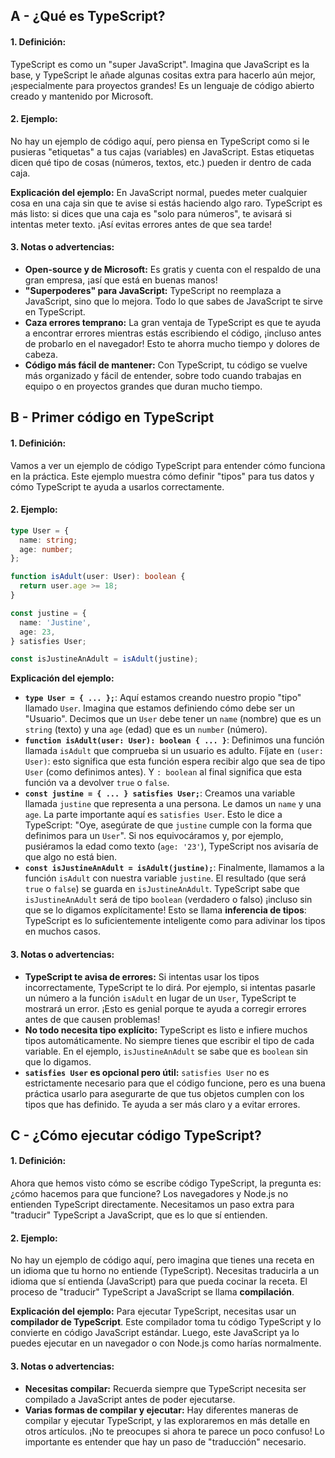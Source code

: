 ## A - ¿Qué es TypeScript?

#### 1. **Definición:**

TypeScript es como un "super JavaScript". Imagina que JavaScript es la base, y TypeScript le añade algunas cositas extra para hacerlo aún mejor, ¡especialmente para proyectos grandes! Es un lenguaje de código abierto creado y mantenido por Microsoft.

#### 2. **Ejemplo:**

No hay un ejemplo de código aquí, pero piensa en TypeScript como si le pusieras "etiquetas" a tus cajas (variables) en JavaScript. Estas etiquetas dicen qué tipo de cosas (números, textos, etc.) pueden ir dentro de cada caja.

**Explicación del ejemplo:**
En JavaScript normal, puedes meter cualquier cosa en una caja sin que te avise si estás haciendo algo raro. TypeScript es más listo: si dices que una caja es "solo para números", te avisará si intentas meter texto. ¡Así evitas errores antes de que sea tarde!

#### 3. **Notas o advertencias:**

*   **Open-source y de Microsoft:**  Es gratis y cuenta con el respaldo de una gran empresa, ¡así que está en buenas manos!
*   **"Superpoderes" para JavaScript:** TypeScript no reemplaza a JavaScript, sino que lo mejora. Todo lo que sabes de JavaScript te sirve en TypeScript.
*   **Caza errores temprano:**  La gran ventaja de TypeScript es que te ayuda a encontrar errores mientras estás escribiendo el código, ¡incluso antes de probarlo en el navegador! Esto te ahorra mucho tiempo y dolores de cabeza.
*   **Código más fácil de mantener:** Con TypeScript, tu código se vuelve más organizado y fácil de entender, sobre todo cuando trabajas en equipo o en proyectos grandes que duran mucho tiempo.

## B - Primer código en TypeScript

#### 1. **Definición:**

Vamos a ver un ejemplo de código TypeScript para entender cómo funciona en la práctica.  Este ejemplo muestra cómo definir "tipos" para tus datos y cómo TypeScript te ayuda a usarlos correctamente.

#### 2. **Ejemplo:**

```typescript
type User = {
  name: string;
  age: number;
};

function isAdult(user: User): boolean {
  return user.age >= 18;
}

const justine = {
  name: 'Justine',
  age: 23,
} satisfies User;

const isJustineAnAdult = isAdult(justine);
```

**Explicación del ejemplo:**

*   **`type User = { ... };`**:  Aquí estamos creando nuestro propio "tipo" llamado `User`. Imagina que estamos definiendo cómo debe ser un "Usuario".  Decimos que un `User` debe tener un `name` (nombre) que es un `string` (texto) y una `age` (edad) que es un `number` (número).
*   **`function isAdult(user: User): boolean { ... }`**:  Definimos una función llamada `isAdult` que comprueba si un usuario es adulto.  Fíjate en `(user: User)`: esto significa que esta función espera recibir algo que sea de tipo `User` (como definimos antes). Y `: boolean` al final significa que esta función va a devolver `true` o `false`.
*   **`const justine = { ... } satisfies User;`**: Creamos una variable llamada `justine` que representa a una persona. Le damos un `name` y una `age`.  La parte importante aquí es `satisfies User`. Esto le dice a TypeScript: "Oye, asegúrate de que `justine` cumple con la forma que definimos para un `User`". Si nos equivocáramos y, por ejemplo, pusiéramos la edad como texto (`age: '23'`), TypeScript nos avisaría de que algo no está bien.
*   **`const isJustineAnAdult = isAdult(justine);`**:  Finalmente, llamamos a la función `isAdult` con nuestra variable `justine`. El resultado (que será `true` o `false`) se guarda en `isJustineAnAdult`. TypeScript sabe que `isJustineAnAdult` será de tipo `boolean` (verdadero o falso) ¡incluso sin que se lo digamos explícitamente! Esto se llama **inferencia de tipos**: TypeScript es lo suficientemente inteligente como para adivinar los tipos en muchos casos.

#### 3. **Notas o advertencias:**

*   **TypeScript te avisa de errores:** Si intentas usar los tipos incorrectamente, TypeScript te lo dirá. Por ejemplo, si intentas pasarle un número a la función `isAdult` en lugar de un `User`, TypeScript te mostrará un error. ¡Esto es genial porque te ayuda a corregir errores antes de que causen problemas!
*   **No todo necesita tipo explícito:**  TypeScript es listo e infiere muchos tipos automáticamente. No siempre tienes que escribir el tipo de cada variable. En el ejemplo, `isJustineAnAdult` se sabe que es `boolean` sin que lo digamos.
*   **`satisfies User` es opcional pero útil:**  `satisfies User` no es estrictamente necesario para que el código funcione, pero es una buena práctica usarlo para asegurarte de que tus objetos cumplen con los tipos que has definido. Te ayuda a ser más claro y a evitar errores.

## C - ¿Cómo ejecutar código TypeScript?

#### 1. **Definición:**

Ahora que hemos visto cómo se escribe código TypeScript, la pregunta es: ¿cómo hacemos para que funcione?  Los navegadores y Node.js no entienden TypeScript directamente. Necesitamos un paso extra para "traducir" TypeScript a JavaScript, que es lo que sí entienden.

#### 2. **Ejemplo:**

No hay un ejemplo de código aquí, pero imagina que tienes una receta en un idioma que tu horno no entiende (TypeScript). Necesitas traducirla a un idioma que sí entienda (JavaScript) para que pueda cocinar la receta.  El proceso de "traducir" TypeScript a JavaScript se llama **compilación**.

**Explicación del ejemplo:**
Para ejecutar TypeScript, necesitas usar un **compilador de TypeScript**. Este compilador toma tu código TypeScript y lo convierte en código JavaScript estándar.  Luego, este JavaScript ya lo puedes ejecutar en un navegador o con Node.js como harías normalmente.

#### 3. **Notas o advertencias:**

*   **Necesitas compilar:**  Recuerda siempre que TypeScript necesita ser compilado a JavaScript antes de poder ejecutarse.
*   **Varias formas de compilar y ejecutar:** Hay diferentes maneras de compilar y ejecutar TypeScript, y las exploraremos en más detalle en otros artículos. ¡No te preocupes si ahora te parece un poco confuso! Lo importante es entender que hay un paso de "traducción" necesario.
